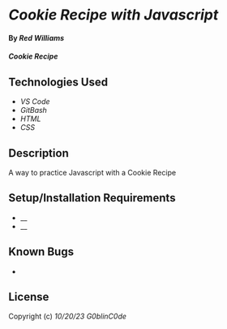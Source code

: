 # _Cookie Recipe with Javascript_

#### By _**Red Williams**_

#### _Cookie Recipe_

## Technologies Used

* _VS Code_
* _GitBash_
* _HTML_
* _CSS_

## Description

A way to practice Javascript with a Cookie Recipe

## Setup/Installation Requirements

* __
* __



## Known Bugs

* 


## License



Copyright (c) _10/20/23_ _G0blinC0de_